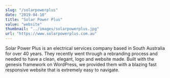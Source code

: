 ```yaml
---
slug: "/solarpowerplus"
date: "2019-04-10"
title: "Solar Power Plus"
value: "website"
thumbnail: "../images/solarpowerplus.jpg"
url: "https://www.solarpowerplus.com.au"
---
```


Solar Power Plus is an electrical services company based in South Australia for over 40 years.
They recently went through a rebranding process and needed to have a clean, elegant, logo and website made.
Built with the genesis framework on WordPress, we provided them with a blazing fast responsive website that is extremely easy to navigate.
